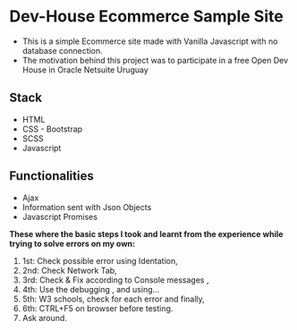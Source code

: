 # Dev-House Ecommerce Sample Site

- This is a simple Ecommerce site made with Vanilla Javascript with no database connection. 
- The motivation behind this project was to participate in a free Open Dev House in Oracle Netsuite Uruguay 

## Stack

- HTML 
- CSS - Bootstrap
- SCSS 
- Javascript


 ## Functionalities

- Ajax
- Information sent with  Json Objects
- Javascript Promises


**These where the basic steps I took and learnt from the experience while trying to solve errors on my own:** 

1. 1st: Check possible error using Identation,
2. 2nd: Check Network Tab,
3. 3rd: Check & Fix according to Console messages ,
4. 4th: Use the debugging , and using…
5. 5th: W3 schools, check for each error and finally,
6. 6th: CTRL+F5 on browser before testing.
7. Ask around.


